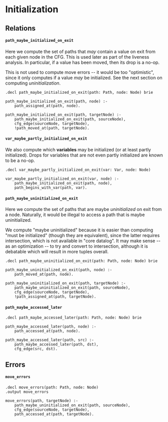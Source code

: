 # Initialization

## Relations

#### `path_maybe_initialized_on_exit`

Here we compute the set of paths that *may* contain a value on exit from
each given node in the CFG. This is used later as part of the liveness
analysis. In particular, if a value has been moved, then its drop is a
no-op.

This is not used to compute move errors -- it would be too "optimistic",
since it only computes if a value *may* be initialized. See the next section
on computing *uninitialization*.

	.decl path_maybe_initialized_on_exit(path: Path, node: Node) brie

	path_maybe_initialized_on_exit(path, node) :-
	    path_assigned_at(path, node).

	path_maybe_initialized_on_exit(path, targetNode) :-
	    path_maybe_initialized_on_exit(path, sourceNode),
	    cfg_edge(sourceNode, targetNode),
	    !path_moved_at(path, targetNode).

#### `var_maybe_partly_initialized_on_exit`

We also compute which **variables** may be initialized (or at least partly
initialized). Drops for variables that are not even partly initialized are
known to be a no-op.

	.decl var_maybe_partly_initialized_on_exit(var: Var, node: Node)

	var_maybe_partly_initialized_on_exit(var, node) :-
	    path_maybe_initialized_on_exit(path, node),
	    path_begins_with_var(path, var).

#### `path_maybe_uninitialized_on_exit`

Here we compute the set of paths that are maybe *uninitialized* on exit from
a node. Naturally, it would be illegal to access a path that is maybe
uninitialized.

We compute "maybe uninitialized" because it is easier than computing "must
be initialized" (though they are equivalent), since the latter requires
intersection, which is not available in "core datalog". It may make sense --
as an optimization -- to try and convert to intersection, although it is
debatable which will result in more tuples overall.

	.decl path_maybe_uninitialized_on_exit(path: Path, node: Node) brie

	path_maybe_uninitialized_on_exit(path, node) :-
	    path_moved_at(path, node).

	path_maybe_uninitialized_on_exit(path, targetNode) :-
	    path_maybe_uninitialized_on_exit(path, sourceNode),
	    cfg_edge(sourceNode, targetNode),
	    !path_assigned_at(path, targetNode).

#### `path_maybe_accessed_later`

	.decl path_maybe_accessed_later(path: Path, node: Node) brie

	path_maybe_accessed_later(path, node) :-
	    path_accessed_at(path, node).

	path_maybe_accessed_later(path, src) :-
	    path_maybe_accessed_later(path, dst),
	    cfg_edge(src, dst).

## Errors

#### `move_errors`

	.decl move_errors(path: Path, node: Node)
	.output move_errors

	move_errors(path, targetNode) :-
	    path_maybe_uninitialized_on_exit(path, sourceNode),
	    cfg_edge(sourceNode, targetNode),
	    path_accessed_at(path, targetNode).

